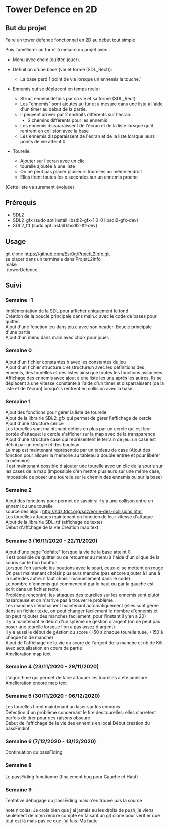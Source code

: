 # Tower Defence en 2D

## But du projet 
Faire un tower defence fonctionnel en 2D au début tout simple  
  
Puis l'améliorer au fur et à mesure du projet avec :  
- Menu avec choix (quitter, jouer).  
  
- Definition d'une base (vie et forme (SDL_Rect)):   
	- La base perd 1 point de vie lorsque un ennemis la touche.`  
  
- Ennemis qui se déplacent en temps réels :  
	- Struct ennemi définis par sa vie et sa forme (SDL_Rect)  
	- Les "ennemis" sont ajoutés au fur et à mesure dans une liste à l'aide d'un timer au début de la partie.  
	- Il peuvent arriver par 2 endroits différents sur l'écran:  
		- 2 chemins différents pour les ennemis  
	- Les ennemis dissparaissent de l'écran et de la liste lorsque qu'il rentrent en collision avec la base  
	- Les ennemis dispparaissent de l'ecran et de la liste lorsque leurs points de vie atteint 0  
  
- Tourelle:  
	- Ajouter sur l'ecran avec un clic  
	- tourelle ajoutée à une liste  
	- On ne peut pas placer plusieurs tourelles au même endroit  
	- Elles tirent toutes les x secondes sur un ennemis proche  
  		
(Cette liste va surement évoluée)  

## Prérequis 
- SDL2 
- SDL2_gfx (sudo apt install libsdl2-gfx-1.0-0 libsdl2-gfx-dev)  
- SDL2_ttf (sudo apt install libsdl2-ttf-dev)  

## Usage

git clone https://github.com/Esr0g/ProjetL2Info.git  
se placer dans un terminale dans ProjetL2Info  
make   
./towerDefence  

## Suivi


### Semaine -1

Implémentation de la SDL pour afficher uniquement le fond  
Création de la boucle principale dans main.c avec le code de bases pour quitter.  
Ajout d'une fonction jeu dans jeu.c avec son header. Boucle principale d'une partie  
Ajout d'un menu dans main avec choix pour jouer.

### Semaine 0

Ajout d'un fichier constantes.h avec les constantes du jeu  
Ajout d'un fichier structure.c et structure.h avec les définitions des ennemis, des tourelles et des listes ainsi que toutes les fonctions associées  
Affichage des ennemis avec ajout à une liste les uns après les autres. Ils se déplacent à une vitesse constante à l'aide d'un timer et disparraissent (de la liste et de l'écran) lorsqu'ils rentrent en collision avec la base.  

### Semaine 1

Ajout des fonctions pour gérer la liste de tourelle  
Ajout de la librairie SDL2_gfx qui permet de gérer l'affichage de cercle  
Ajout d'une structure cerlce  
Les tourelles sont maintenant définis en plus par un cercle qui est leur portée d'attaque: le cercle s'afficher sur la map avec de la transparence  
Ajout d'une structure case qui représentent le terrain de jeu: un case est défini par un rectgle et des boolean  
La map est maintenant représentée par un tableau de case (Ajout des fonction pour allouer la mémoire au tableau à double entrée et pour libérer la mémoire)  
Il est maintenant possible d'ajouter une tourelle avec un clic de la souris sur les cases de la map (impossible d'en mettre plusieurs sur une même case, impossible de poser une tourelle sur le chemin des ennemis ou sur la base)  

### Semaine 2

Ajout des fonctions pour permet de savoir si il y'a une collison entre un ennemi ou une tourelle  
source des algo : http://sdz.tdct.org/sdz/eorie-des-collisions.html  
Les tourelles attaques maintenant en fonction de leur vitesse d'attaque  
Ajout de la librairie SDL_ttf  (affichage de texte)  
Début d'affchage de la vie 
Creation map text

### Semaine 3  (16/11/2020 - 22/11/2020)

Ajout d'une page "défaite" lorsque la vie de la base atteint 0  
Il est possible de quitter ou de retourner au menu à l'aide d'un clique de la souris sur le bon boutton  
Lorsque l'on survole les bouttons avec la souri, ceux-ci se mettent en rouge  
On peut maintenant choisir plusieurs manche (pas encore ajouter à l'une à la suite des autre: il faut choisir manuellement dans le code)  
Le nombre d'ennemis qui commencent par le haut ou par la gauche est écrit dans un fichier texte  
Problème rencontré: les attaques des tourelles sur les ennemis sont plutot hasardeuse et on n'arrive pas à trouver le problème..  
Les manches s'enchainent maintenant automatiquement (elles sont gérée dans un fichier texte, on peut changer facilement le nombre d'ennemis et on peut rajouter des manches facilement, pour l'instant il y'en a 20)  
Il y'a maintenant le début d'un sytème de gestion d'argent (on ne peut pas poser une tourelle lorsque l'on a pas assez d'argent)  
Il y'a aussi le début de géstion du score (+50 à chaque tourelle tuée, +150 à chaque fin de manche)  
Ajout de l'affichage de la vie du score de l'argent de la manche et nb de Kill avec actualisation en cours de partie  
Amelioration map text

### Semaine 4 (23/11/2020 - 29/11/2020)

L'algorithme qui permet de faire attaquer les tourelles a été amélioré
Amelioration encore map text

### Semaine 5 (30/11/2020 - 06/12/2020)

Les tourelles tirent maintenant un laser sur les ennemis  
Détection d'un problème concernant le tire des tourelles: elles s'arretent parfois de tirer pour des raisons obscure  
Début de l'affichage de la vie des ennemis en local
Début création du passFindinf

### Semaine 6 (7/12/2020 - 13/12/2020)
Continuation du passFiding  

### Semaine 8
Le passFiding  fonctionne (finalement bug pour Gauche et Haut)

### Semaine 9
Tentative débogage du passFiding mais n'en trouve pas la source


note nicolas:
Je crois bien que j'ai jamais eu les droits de push, je viens seulement de m'en rendre compte en faisant un git clone pour verifier que tout est là mais pas ce que j'ai fais. Ma faute
